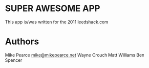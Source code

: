 # SUPER AWESOME APP
This app is/was written for the 2011 leedshack.com

# Authors
Mike Pearce <mike@mikepearce.net>
Wayne Crouch
Matt Williams
Ben Spencer
